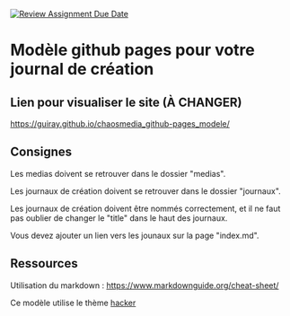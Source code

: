 [![Review Assignment Due Date](https://classroom.github.com/assets/deadline-readme-button-24ddc0f5d75046c5622901739e7c5dd533143b0c8e959d652212380cedb1ea36.svg)](https://classroom.github.com/a/iAaR6qfi)
# Modèle github pages pour votre journal de création

## Lien pour visualiser le site (À CHANGER)
https://guiray.github.io/chaosmedia_github-pages_modele/


## Consignes

Les medias doivent se retrouver dans le dossier "medias".

Les journaux de création doivent se retrouver dans le dossier "journaux".

Les journaux de création doivent être nommés correctement, et il ne faut pas oublier de changer le "title" dans le haut des journaux.

Vous devez ajouter un lien vers les jounaux sur la page "index.md".


## Ressources

Utilisation du markdown : https://www.markdownguide.org/cheat-sheet/

Ce modèle utilise le thème [hacker](https://github.com/pages-themes/hacker)
